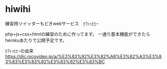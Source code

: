# hiwihi
練習用ツイッターもどきwebサービス　ﾋｳｨｯﾋﾋｰ

php+js+css+htmlの練習のために作ってます。
一通り基本機能ができたらherokuあたりで公開予定です。

ﾋｳｨｯﾋﾋｰの由来　
https://dic.nicovideo.jp/a/%E3%83%92%E3%82%A6%E3%82%A3%E3%83%83%E3%83%92%E3%83%92%E3%83%BC